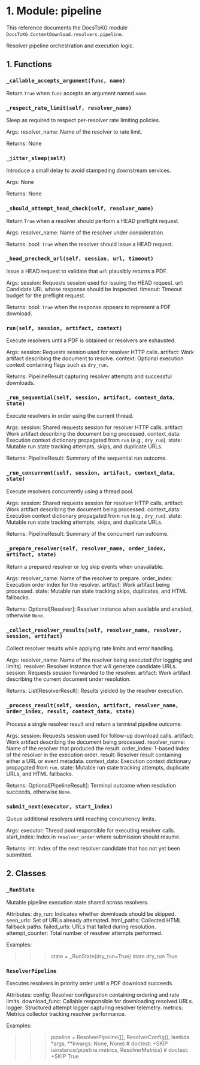 # 1. Module: pipeline

This reference documents the DocsToKG module ``DocsToKG.ContentDownload.resolvers.pipeline``.

Resolver pipeline orchestration and execution logic.

## 1. Functions

### `_callable_accepts_argument(func, name)`

Return ``True`` when ``func`` accepts an argument named ``name``.

### `_respect_rate_limit(self, resolver_name)`

Sleep as required to respect per-resolver rate limiting policies.

Args:
resolver_name: Name of the resolver to rate limit.

Returns:
None

### `_jitter_sleep(self)`

Introduce a small delay to avoid stampeding downstream services.

Args:
None

Returns:
None

### `_should_attempt_head_check(self, resolver_name)`

Return ``True`` when a resolver should perform a HEAD preflight request.

Args:
resolver_name: Name of the resolver under consideration.

Returns:
bool: ``True`` when the resolver should issue a HEAD request.

### `_head_precheck_url(self, session, url, timeout)`

Issue a HEAD request to validate that ``url`` plausibly returns a PDF.

Args:
session: Requests session used for issuing the HEAD request.
url: Candidate URL whose response should be inspected.
timeout: Timeout budget for the preflight request.

Returns:
bool: ``True`` when the response appears to represent a PDF download.

### `run(self, session, artifact, context)`

Execute resolvers until a PDF is obtained or resolvers are exhausted.

Args:
session: Requests session used for resolver HTTP calls.
artifact: Work artifact describing the document to resolve.
context: Optional execution context containing flags such as ``dry_run``.

Returns:
PipelineResult capturing resolver attempts and successful downloads.

### `_run_sequential(self, session, artifact, context_data, state)`

Execute resolvers in order using the current thread.

Args:
session: Shared requests session for resolver HTTP calls.
artifact: Work artifact describing the document being processed.
context_data: Execution context dictionary propagated from ``run`` (e.g., ``dry_run``).
state: Mutable run state tracking attempts, skips, and duplicate URLs.

Returns:
PipelineResult: Summary of the sequential run outcome.

### `_run_concurrent(self, session, artifact, context_data, state)`

Execute resolvers concurrently using a thread pool.

Args:
session: Shared requests session for resolver HTTP calls.
artifact: Work artifact describing the document being processed.
context_data: Execution context dictionary propagated from ``run`` (e.g., ``dry_run``).
state: Mutable run state tracking attempts, skips, and duplicate URLs.

Returns:
PipelineResult: Summary of the concurrent run outcome.

### `_prepare_resolver(self, resolver_name, order_index, artifact, state)`

Return a prepared resolver or log skip events when unavailable.

Args:
resolver_name: Name of the resolver to prepare.
order_index: Execution order index for the resolver.
artifact: Work artifact being processed.
state: Mutable run state tracking skips, duplicates, and HTML fallbacks.

Returns:
Optional[Resolver]: Resolver instance when available and enabled, otherwise ``None``.

### `_collect_resolver_results(self, resolver_name, resolver, session, artifact)`

Collect resolver results while applying rate limits and error handling.

Args:
resolver_name: Name of the resolver being executed (for logging and limits).
resolver: Resolver instance that will generate candidate URLs.
session: Requests session forwarded to the resolver.
artifact: Work artifact describing the current document under resolution.

Returns:
List[ResolverResult]: Results yielded by the resolver execution.

### `_process_result(self, session, artifact, resolver_name, order_index, result, context_data, state)`

Process a single resolver result and return a terminal pipeline outcome.

Args:
session: Requests session used for follow-up download calls.
artifact: Work artifact describing the document being processed.
resolver_name: Name of the resolver that produced the result.
order_index: 1-based index of the resolver in the execution order.
result: Resolver result containing either a URL or event metadata.
context_data: Execution context dictionary propagated from ``run``.
state: Mutable run state tracking attempts, duplicate URLs, and HTML fallbacks.

Returns:
Optional[PipelineResult]: Terminal outcome when resolution succeeds, otherwise ``None``.

### `submit_next(executor, start_index)`

Queue additional resolvers until reaching concurrency limits.

Args:
executor: Thread pool responsible for executing resolver calls.
start_index: Index in ``resolver_order`` where submission should resume.

Returns:
int: Index of the next resolver candidate that has not yet been submitted.

## 2. Classes

### `_RunState`

Mutable pipeline execution state shared across resolvers.

Attributes:
dry_run: Indicates whether downloads should be skipped.
seen_urls: Set of URLs already attempted.
html_paths: Collected HTML fallback paths.
failed_urls: URLs that failed during resolution.
attempt_counter: Total number of resolver attempts performed.

Examples:
>>> state = _RunState(dry_run=True)
>>> state.dry_run
True

### `ResolverPipeline`

Executes resolvers in priority order until a PDF download succeeds.

Attributes:
config: Resolver configuration containing ordering and rate limits.
download_func: Callable responsible for downloading resolved URLs.
logger: Structured attempt logger capturing resolver telemetry.
metrics: Metrics collector tracking resolver performance.

Examples:
>>> pipeline = ResolverPipeline([], ResolverConfig(), lambda *args, **kwargs: None, None)  # doctest: +SKIP
>>> isinstance(pipeline.metrics, ResolverMetrics)  # doctest: +SKIP
True
